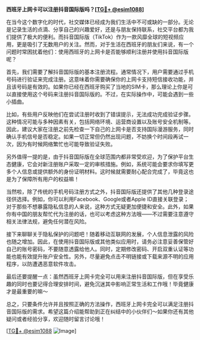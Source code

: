 **西班牙上网卡可以注册抖音国际版吗？[[TG💪+ @esim1088](https://t.me/s/esim1088)]**

在当今这个数字化的时代，社交媒体已经成为我们生活中不可或缺的一部分。无论是记录生活的点滴、分享自己的兴趣爱好，还是与朋友保持联系，社交平台都为我们提供了极大的便利。而抖音国际版（TikTok）作为一款风靡全球的短视频应用，更是吸引了无数用户的关注。然而，对于生活在西班牙的朋友们来说，有一个问题时常困扰着他们：使用西班牙的上网卡是否能够顺利注册并使用抖音国际版呢？

首先，我们需要了解抖音国际版的基本注册流程。通常情况下，用户需要通过手机号码进行验证来完成注册。这意味着你需要确保你的上网卡支持短信接收功能，并且该号码是有效的。如果你已经在西班牙购买了当地的SIM卡，那么理论上你是可以直接使用这个号码来注册抖音国际版的。不过，在实际操作中，可能会遇到一些小插曲。

比如，有些用户反映他们在尝试注册时收到了错误提示，无法成功完成验证步骤。这种情况可能与多种因素有关，包括网络环境、运营商设置以及账号安全机制等。因此，建议大家在注册之前先检查一下自己的上网卡是否支持国际漫游服务，同时确认手机信号是否稳定。如果一切正常但仍然出现问题，不妨换个时间段再试一次，因为有时候网络繁忙也可能导致验证失败。

另外值得一提的是，由于抖音国际版在全球范围内都非常受欢迎，为了保护平台生态健康，它会对新注册账户采取一定的审核措施。例如，系统可能会要求你填写更多个人信息或提供额外的身份证明材料。这时候就需要耐心配合完成了，毕竟这也是为了保障所有用户的权益嘛！

当然啦，除了传统的手机号码注册方式之外，抖音国际版还提供了其他几种登录途径供选择。例如，你可以利用Facebook、Google或者Apple ID直接关联登录；对于那些不想暴露隐私信息的人来说，这种方式无疑更加便捷和安全。此外，如果你有中国的朋友帮忙代为注册的话，也可以考虑这种方法哦——不过需要注意遵守相关法律法规，避免任何潜在风险。

接下来聊聊关于隐私保护的问题吧！随着移动互联网的发展，个人信息泄露的风险也随之增加。因此，在使用抖音国际版或其他类似应用时，请务必注意妥善保管好自己的账号密码，不要随意透露给他人。同时，定期修改密码、开启双重认证等功能也能有效提升账户安全性。另外，尽量避免点击不明链接或下载来源不明的应用程序，以防遭遇恶意软件攻击。

最后还要提醒一点：虽然西班牙上网卡完全可以用来注册抖音国际版，但在享受乐趣的同时也要记得合理安排时间，避免沉迷其中影响正常生活和工作哦！毕竟健康才是最重要的嘛～

总之，只要条件允许并且按照正确的方法操作，西班牙上网卡完全可以满足注册抖音国际版的需求。希望这篇介绍能帮助到正在纠结中的小伙伴们～如果你还有其他疑问或者经验分享，欢迎随时留言讨论哦！

[[TG💪+ @esim1088](https://t.me/s/esim1088) ![Image](https://i.postimg.cc/4NQfJmqS/Snipaste-2025-05-13-00-14-12.png)]